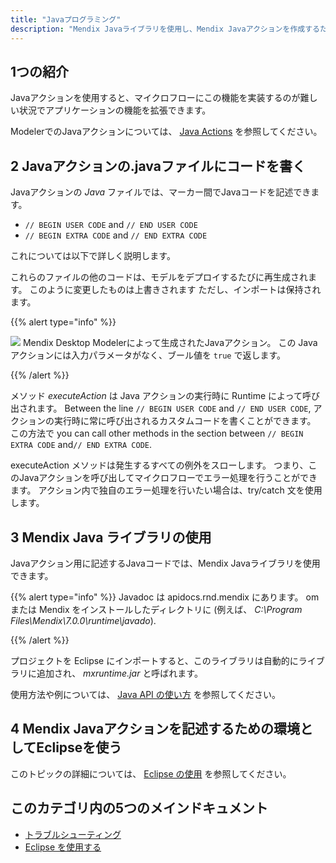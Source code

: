 ```yaml
---
title: "Javaプログラミング"
description: "Mendix Javaライブラリを使用し、Mendix Javaアクションを作成するための環境としてEclipseを使用する方法を説明します。"
---
```


## 1つの紹介

Javaアクションを使用すると、マイクロフローにこの機能を実装するのが難しい状況でアプリケーションの機能を拡張できます。

ModelerでのJavaアクションについては、 [Java Actions](java-actions) を参照してください。

## 2 Javaアクションの.javaファイルにコードを書く

Javaアクションの *Java* ファイルでは、マーカー間でJavaコードを記述できます。

*   `// BEGIN USER CODE` and `// END USER CODE`
*   `// BEGIN EXTRA CODE` and `// END EXTRA CODE`

これについては以下で詳しく説明します。

これらのファイルの他のコードは、モデルをデプロイするたびに再生成されます。 このように変更したものは上書きされます ただし、インポートは保持されます。

{{% alert type="info" %}}

![](attachments/819203/917584.png) Mendix Desktop Modelerによって生成されたJavaアクション。 この Java アクションには入力パラメータがなく、ブール値を `true` で返します。

{{% /alert %}}

メソッド _executeAction_ は Java アクションの実行時に Runtime によって呼び出されます。 Between the line `// BEGIN USER CODE` and `// END USER CODE`, アクションの実行時に常に呼び出されるカスタムコードを書くことができます。 この方法で you can call other methods in the section between `// BEGIN EXTRA CODE` and`// END EXTRA CODE`.

executeAction メソッドは発生するすべての例外をスローします。 つまり、このJavaアクションを呼び出してマイクロフローでエラー処理を行うことができます。 アクション内で独自のエラー処理を行いたい場合は、try/catch 文を使用します。

## 3 Mendix Java ライブラリの使用

Javaアクション用に記述するJavaコードでは、Mendix Javaライブラリを使用できます。

{{% alert type="info" %}}
Javadoc は
apidocs.rnd.mendix にあります。 om [](http://apidocs.rnd.mendix.com/7/runtime/index.html) または Mendix をインストールしたディレクトリに (例えば、 *C:\Program Files\Mendix\7.0.0\runtime\javado*). </p> 

{{% /alert %}}

プロジェクトを Eclipse にインポートすると、このライブラリは自動的にライブラリに追加され、 *mxruntime.jar* と呼ばれます。

使用方法や例については、 [Java API の使い方](/howto7/logic-business-rules/java-api-tutorial) を参照してください。



## 4 Mendix Javaアクションを記述するための環境としてEclipseを使う

このトピックの詳細については、 [Eclipse の使用](using-eclipse) を参照してください。



## このカテゴリ内の5つのメインドキュメント

* [トラブルシューティング](トラブルシューティング)
* [Eclipse を使用する](using-eclipse)
